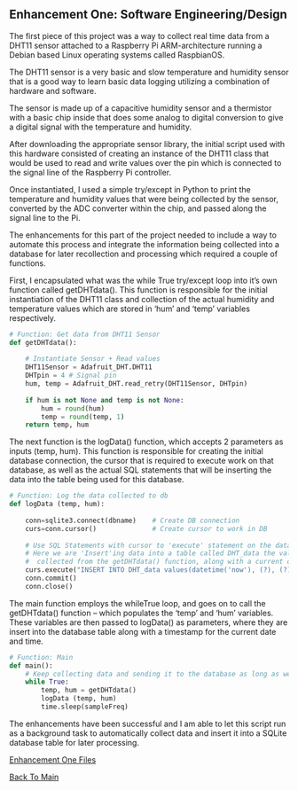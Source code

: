 ## Enhancement One: Software Engineering/Design

The first piece of this project was a way to collect real time data from a DHT11 sensor attached to a Raspberry Pi ARM-architecture running a Debian based Linux operating systems called RaspbianOS.

The DHT11 sensor is a very basic and slow temperature and humidity sensor that is a good way to learn basic data logging utilizing a combination of hardware and software.

The sensor is made up of a capacitive humidity sensor and a thermistor with a basic chip inside that does some analog to digital conversion to give a digital signal with the temperature and humidity.

After downloading the appropriate sensor library, the initial script used with this hardware consisted of creating an instance of the DHT11 class that would be used to read and write values over the pin which is connected to the signal line of the Raspberry Pi controller.

Once instantiated, I used a simple try/except in Python to print the temperature and humidity values that were being collected by the sensor, converted by the ADC converter within the chip, and passed along the signal line to the Pi.

The enhancements for this part of the project needed to include a way to automate this process and integrate the information being collected into a database for later recollection and processing which required a couple of functions.

First, I encapsulated what was the while True try/except loop into it’s own function called getDHTdata().
This function is responsible for the initial instantiation of the DHT11 class and collection of the actual humidity and temperature values which are stored in ‘hum’ and ‘temp’ variables respectively.
```python
# Function: Get data from DHT11 Sensor
def getDHTdata():	
	
    # Instantiate Sensor + Read values
	DHT11Sensor = Adafruit_DHT.DHT11
	DHTpin = 4 # Signal pin
	hum, temp = Adafruit_DHT.read_retry(DHT11Sensor, DHTpin)
	
	if hum is not None and temp is not None:
		hum = round(hum)
		temp = round(temp, 1)
	return temp, hum
  ```

The next function is the logData() function, which accepts 2 parameters as inputs (temp, hum).
This function is responsible for creating the initial database connection, the cursor that is required to execute work on that database, as well as the actual SQL statements that will be inserting the data into the table being used for this database.
```python
# Function: Log the data collected to db
def logData (temp, hum):
	
	conn=sqlite3.connect(dbname)    # Create DB connection
	curs=conn.cursor()              # Create cursor to work in DB
	
    # Use SQL Statements with cursor to 'execute' statement on the database
    # Here we are 'Insert'ing data into a table called DHT_data the values of 'temp' and 'hum'
    #  collected from the getDHTdata() function, along with a current datetime timestamp.
	curs.execute("INSERT INTO DHT_data values(datetime('now'), (?), (?))", (temp, hum))
	conn.commit()
	conn.close()
  ```

The main function employs the whileTrue loop, and goes on to call the getDHTdata() function – which populates the ‘temp’ and ‘hum’ variables.
These variables are then passed to logData() as parameters, where they are insert into the database table along with a timestamp for the current date and time.
```python
# Function: Main
def main():
    # Keep collecting data and sending it to the database as long as we run
	while True:
		temp, hum = getDHTdata()
		logData (temp, hum)
		time.sleep(sampleFreq)
```

The enhancements have been successful and I am able to let this script run as a background task to automatically collect data and insert it into a SQLite database table for later processing.

[Enhancement One Files](https://github.com/erikroc-snhu/erikroc-snhu.github.io/tree/master/Enhancement%20One)

[Back To Main](index.md)

